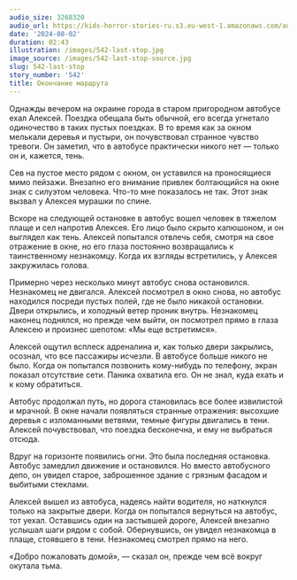 ```yaml
---
audio_size: 3268320
audio_url: https://kids-horror-stories-ru.s3.eu-west-1.amazonaws.com/audio/542-last-stop.mp3
date: '2024-08-02'
duration: 02:43
illustration: /images/542-last-stop.jpg
image_source: /images/542-last-stop-source.jpg
slug: 542-last-stop
story_number: '542'
title: Окончание маршрута
---
```


Однажды вечером на окраине города в старом пригородном автобусе ехал Алексей. Поездка обещала быть обычной, его всегда угнетало одиночество в таких пустых поездках. В то время как за окном мелькали деревья и пустыри, он почувствовал странное чувство тревоги. Он заметил, что в автобусе практически никого нет — только он и, кажется, тень.

Сев на пустое место рядом с окном, он уставился на проносящиеся мимо пейзажи. Внезапно его внимание привлек болтающийся на окне знак с силуэтом человека. Что-то мне показалось не так. Этот знак вызвал у Алексея мурашки по спине.

Вскоре на следующей остановке в автобус вошел человек в тяжелом плаще и сел напротив Алексея. Его лицо было скрыто капюшоном, и он выглядел как тень. Алексей попытался отвлечь себя, смотря на свое отражение в окне, но его глаза постоянно возвращались к таинственному незнакомцу. Когда их взгляды встретились, у Алексея закружилась голова.

Примерно через несколько минут автобус снова остановился. Незнакомец не двигался. Алексей посмотрел в окно снова, но автобус находился посреди пустых полей, где не было никакой остановки. Двери открылись, и холодный ветер проник внутрь. Незнакомец наконец поднялся, но прежде чем выйти, он посмотрел прямо в глаза Алексею и произнес шепотом: «Мы еще встретимся».

Алексей ощутил всплеск адреналина и, как только двери закрылись, осознал, что все пассажиры исчезли. В автобусе больше никого не было. Когда он попытался позвонить кому-нибудь по телефону, экран показал отсутствие сети. Паника охватила его. Он не знал, куда ехать и к кому обратиться.

Автобус продолжал путь, но дорога становилась все более извилистой и мрачной. В окне начали появляться странные отражения: высохшие деревья с изломанными ветвями, темные фигуры двигались в тени. Алексей почувствовал, что поездка бесконечна, и ему не выбраться отсюда.

Вдруг на горизонте появились огни. Это была последняя остановка. Автобус замедлил движение и остановился. Но вместо автобусного депо, он увидел старое, заброшенное здание с грязным фасадом и выбитыми стеклами.

Алексей вышел из автобуса, надеясь найти водителя, но наткнулся только на закрытые двери. Когда он попытался вернуться на автобус, тот уехал. Оставшись один на застывшей дороге, Алексей внезапно услышал шаги рядом с собой. Обернувшись, он увидел незнакомца в плаще, стоявшего в тени. Незнакомец смотрел прямо на него.

«Добро пожаловать домой», — сказал он, прежде чем всё вокруг окутала тьма.